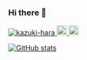 ### Hi there 👋

<p align="left"> 
  <a href="https://github.com/kazuki-hara/kazuki-hara/">
    <img src="https://komarev.com/ghpvc/?username=kazuki-hara" alt="kazuki-hara" />
  </a>
  <a href="http://twitter.com/kazu_h_1218">
    <img height="20" src="https://img.shields.io/twitter/follow/kazu_h_1218?label=Twitter&logo=twitter&style=flat" />
  </a>
  <a href="https://github.com/kazuki-hara">
    <img height="20" src="https://img.shields.io/github/followers/kazuki-hara?label=follow&logo=github&style=flat" />
  </a>
</p>

[![GitHub stats](https://github-readme-stats.vercel.app/api?username=kazuki-hara)](https://github.com/anuraghazra/github-readme-stats)
